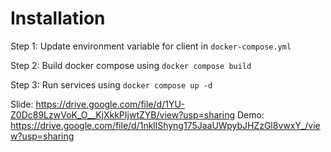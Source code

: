 # Installation

Step 1: Update environment variable for client in `docker-compose.yml`

Step 2: Build docker compose using `docker compose build`

Step 3: Run services using `docker compose up -d`

Slide: https://drive.google.com/file/d/1YU-Z0Dc89LzwVoK_O__KjXkkPIjwtZYB/view?usp=sharing
Demo: https://drive.google.com/file/d/1nkllShyng175JaaUWpybJHZzGl8vwxY_/view?usp=sharing
